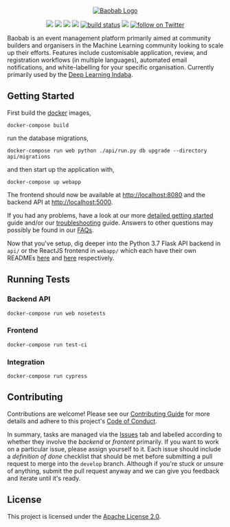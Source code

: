 <p align="center"><a href="https://www.deeplearningindaba.com" target="_blank" rel="noopener noreferrer"><img src="https://github.com/deep-learning-indaba/Baobab/raw/develop/baobab_logo_small.png" alt="Baobab Logo"></a></p>

<p align="center">
    <a href="http://makeapullrequest.com" target="_blank" rel="noopener noreferrer" alt="PRs Welcome">
        <img src="https://img.shields.io/badge/PRs-welcome-brightgreen.svg" /></a>
    <a href="https://github.com/deep-learning-indaba/Baobab/issues/" alt="open issues">
        <img src="https://img.shields.io/github/issues/deep-learning-indaba/Baobab" /></a>
    <a href="https://github.com/deep-learning-indaba/Baobab/graphs/contributors" alt="Contributors">
        <img src="https://img.shields.io/github/contributors/deep-learning-indaba/Baobab" /></a>
    <a href="https://github.com/deep-learning-indaba/Baobab/pulse" alt="Activity">
        <img src="https://img.shields.io/github/commit-activity/y/deep-learning-indaba/Baobab" /></a>
    <a href="https://circleci.com/gh/deep-learning-indaba/Baobab/tree/master">
        <img src="https://img.shields.io/circleci/project/github/deep-learning-indaba/Baobab/master" alt="build status"></a>
    <a href="https://join.slack.com/t/baobab-space/shared_invite/enQtOTc1MzUzNjAyODY0LTM2YmJiOTRiNWEyZWRjMjY5ZmNlYTNjY2Y3ODA4MjZjNDljZTFkZWU3YjU5OTk1MTI5MDQwYzI4YzQ0YjFiYzQ" alt="join slack">
        <img src="https://img.shields.io/badge/slack-join_chat-white.svg?logo=slack&style=social" /></a>
    <a href="https://twitter.com/intent/follow?screen_name=DeepIndaba">
        <img src="https://img.shields.io/twitter/follow/DeepIndaba?style=social&logo=twitter" alt="follow on Twitter"></a>
</p>

Baobab is an event management platform primarily aimed at community builders and organisers in the Machine Learning community looking to scale up their efforts. Features include customisable application, review, and registration workflows (in multiple languages), automated email notifications, and white-labelling for your specific organisation. Currently primarily used by the [Deep Learning Indaba](https://deeplearningindaba.com/).

## Getting Started

First build the [docker](https://docs.docker.com/get-docker/) images,

```console
docker-compose build
```

run the database migrations,

```console
docker-compose run web python ./api/run.py db upgrade --directory api/migrations
```

and then start up the application with,

```console
docker-compose up webapp
```

The frontend should now be available at [http://localhost:8080](http://localhost:8080) and the backend API at [http://localhost:5000](http://localhost:5000).

If you had any problems, have a look at our more [detailed getting started](./docs/getting_started_detailed.md) guide and/or our [troubleshooting](./docs/troubleshooting.md) guide. Answers to other questions may possibly be found in our [FAQs](./docs/faq.md).

Now that you've setup, dig deeper into the Python 3.7 Flask API backend in `api/` or the ReactJS frontend in `webapp/` which each have their own READMEs [here](./api/README.md) and [here](./webapp/README.md) respectively.

## Running Tests

### Backend API

```console
docker-compose run web nosetests
```

### Frontend

```console
docker-compose run test-ci
```

### Integration

```console
docker-compose run cypress
```

## Contributing

Contributions are welcome! Please see our [Contributing Guide](CONTRIBUTING.md) for more details and adhere to this project's [Code of Conduct](CODE_OF_CONDUCT.md).

In summary, tasks are managed via the [Issues](https://github.com/deep-learning-indaba/Baobab/issues) tab and labelled according to whether they involve the _backend_ or _frontent_ primarily. If you want to work on a particular issue, please assign yourself to it. Each issue should include a _definition of done_ checklist that should be met before submitting a pull request to merge into the `develop` branch. Although if you're stuck or unsure of anything, submit the pull request anyway and we can give you feedback and iterate until it's ready.

## License

This project is licensed under the [Apache License 2.0](LICENSE).
